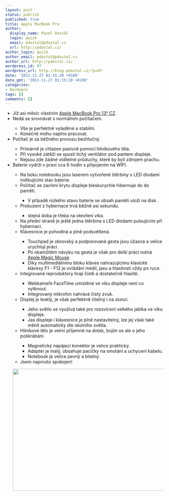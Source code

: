 ```yaml
---
layout: post
status: publish
published: true
title: Apple MacBook Pro
author:
  display_name: Pavel Dostál
  login: quick
  email: pdostal@pdostal.cz
  url: http://pdostal.cz/
author_login: quick
author_email: pdostal@pdostal.cz
author_url: http://pdostal.cz/
wordpress_id: 97
wordpress_url: http://blog.pdostal.cz/?p=97
date: '2011-11-27 01:15:20 +0100'
date_gmt: '2011-11-27 01:15:20 +0100'
categories:
- Hardware
tags: []
comments: []
---
```

<ul>
<li>Již asi měsíc vlastním <a href="http://support.apple.com/kb/SP645">Apple MacBook Pro 13° CZ</a>.</li>
<li>Nedá se srovnávat s normálním počítačem.</li>
<ul>
<li>Vše je perfektně vyladěné a stabilní.</li>
<li>Konečně mohu naplno pracovat.</li>
</ul>
<li>Počítač je za běžného provozu bezhlučný.</li>
<ul>
<li>Primárně je chlazen pasivně pomocí hliníkového těla.</li>
<li>Při vysoké zátěži se spustí tichý ventilátor pod pantem displeje.</li>
<li>Nejsou zde žádné viditelné průduchy, které by byli zdrojem prachu.</li>
</ul>
<li>Baterie vydrží v praxi cca 6 hodin s připojením na WIFI.</li>
<ul>
<li>Na boku notebooku jsou laserem vytvořené štěrbiny s LED diodami indikujícími stav baterie.</li>
<li>Počítač se zavření krytu displeje bleskurychle hibernuje do do paměti.</li>
<ul>
<li>V případě nízkého stavu baterie se obsah paměti uloží na disk.</li>
</ul>
<li>Probuzení z hybernace trvá běžně asi sekundu.</li>
<ul>
<li>stejná doba je třeba na otevření víka.</li>
</ul>
<li>Na přední straně je ještě jedna štěrbina s LED diodami pulsujícími při hybernaci.</li>
<li>Klávesnice je pohodlná a plně podsvětlená.</li>
<ul>
<li>Touchpad je obrovský a podporovaná gesta jsou úžasná a velice urychlují práci.</li>
<li>Po okamžitém návyku na gesta je však pro delší práci nutná <a href="http://store.apple.com/cz/product/MB829ZM/A?fnode=MTY1NDA1Mg">Apple Magic Mouse</a>.</li>
<li>Díky multimediálnímu bloku kláves nahrazujícímu klasické klávesy F1 - F12 je ovládání médií, jasu a hlasitosti vždy po ruce.</li>
</ul>
<li>Integrované reproduktory hrají čistě a dostatečně hlasitě.</li>
<ul>
<li>Webkameře FaceTime umístěné ve víku displeje není co vytknout.</li>
<li>Integrovaný mikrofon nahrává čistý zvuk.</li>
</ul>
<li>Displej je lesklý, je však perfektně čitelný i na slunci.</li>
<ul>
<li>Jeho světlo se využívá také pro rozsvícení velkého jablka ve víku displeje.</li>
<li>Jas displeje i klávesnice je plně nastavitelný, lze jej však také měnit automaticky dle okolního světla.</li>
</ul>
<li>Hliníkové tělo je velmi příjemné na dotek, bojím se ale o jeho poškrábání.</li>
<ul>
<li>Magnetický napájecí konektor je velice praktický.</li>
<li>Adaptér je malý, obsahuje pacičky na smotání a uchycení kabelu.</li>
<li>Notebook je velice pevný a bitelný.</li>
</ul>
<li>Jsem naprosto spokojen!</li>
</ul>
<p><img src="http://blog.pdostal.cz/wp-content/uploads/2011/11/macbook.jpg" alt="" title="macbook" width="600" height="387"></p>
